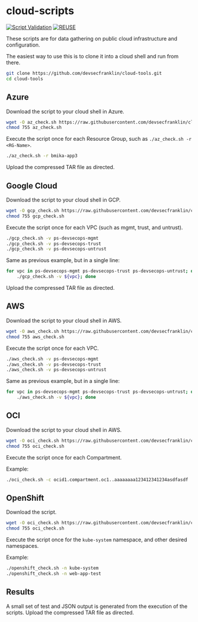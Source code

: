 # cloud-scripts

[![Script Validation](https://github.com/devsecfranklin/cloud-scripts/actions/workflows/bash_chk.yaml/badge.svg)](https://github.com/devsecfranklin/cloud-scripts/actions/workflows/bash_chk.yaml) [![REUSE](https://github.com/devsecfranklin/cloud-tools/actions/workflows/reuse.yml/badge.svg)](https://github.com/devsecfranklin/cloud-tools/actions/workflows/reuse.yml)

These scripts are for data gathering on public cloud infrastructure and configuration.

The easiest way to use this is to clone it into a cloud shell and run from there.

```sh
git clone https://github.com/devsecfranklin/cloud-tools.git
cd cloud-tools
```

## Azure

Download the script to your cloud shell in Azure.

```sh
wget -O az_check.sh https://raw.githubusercontent.com/devsecfranklin/cloud-scripts/main/az/az_check.sh
chmod 755 az_check.sh
```

Execute the script once for each Resource Group, such as `./az_check.sh -r <RG-Name>`.

```sh
./az_check.sh -r bmika-app3
```

Upload the compressed TAR file as directed.

## Google Cloud

Download the script to your cloud shell in GCP.

```sh
wget -O gcp_check.sh https://raw.githubusercontent.com/devsecfranklin/cloud-scripts/main/gcp/gcp_check.sh
chmod 755 gcp_check.sh
```

Execute the script once for each VPC (such as mgmt, trust, and untrust).

```sh
./gcp_check.sh -v ps-devsecops-mgmt
./gcp_check.sh -v ps-devsecops-trust
./gcp_check.sh -v ps-devsecops-untrust
```

Same as previous example, but in a single line:

```sh
for vpc in ps-devsecops-mgmt ps-devsecops-trust ps-devsecops-untrust; do \
    ./gcp_check.sh -v ${vpc}; done
```

Upload the compressed TAR file as directed.

## AWS

Download the script to your cloud shell in AWS.

```sh
wget -O aws_check.sh https://raw.githubusercontent.com/devsecfranklin/cloud-scripts/main/aws/aws_check.sh
chmod 755 aws_check.sh
```

Execute the script once for each VPC.

```sh
./aws_check.sh -v ps-devsecops-mgmt
./aws_check.sh -v ps-devsecops-trust
./aws_check.sh -v ps-devsecops-untrust
```

Same as previous example, but in a single line:

```sh
for vpc in ps-devsecops-mgmt ps-devsecops-trust ps-devsecops-untrust; do \
    ./aws_check.sh -v ${vpc}; done
```

## OCI

Download the script to your cloud shell in AWS.

```sh
wget -O oci_check.sh https://raw.githubusercontent.com/devsecfranklin/cloud-scripts/main/oci/oci_check.sh
chmod 755 oci_check.sh
```

Execute the script once for each Compartment.

Example:

```sh
./oci_check.sh -c ocid1.compartment.oc1..aaaaaaaa123412341234asdfasdf
```

## OpenShift

Download the script.

```sh
wget -O oci_check.sh https://raw.githubusercontent.com/devsecfranklin/cloud-scripts/main/oci/oci_check.sh
chmod 755 oci_check.sh
```

Execute the script once for the `kube-system` namespace, and other desired namespaces.

Example:

```sh
./openshift_check.sh -n kube-system
./openshift_check.sh -n web-app-test
```

## Results

A small set of test and JSON output is generated from the execution of the
scripts. Upload the compressed TAR file as directed.
